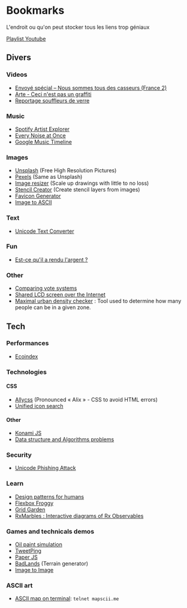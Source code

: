 # Bookmarks
L'endroit ou qu'on peut stocker tous les liens trop géniaux

[Playlist Youtube](https://www.youtube.com/playlist?list=PL31qeSoihovQiPsM1pfGeH3b0eyJodsb_)

## Divers
### Videos
* [Envoyé spécial – Nous sommes tous des casseurs (France 2)](https://www.youtube.com/watch?v=-VVzHq0peaE)
* [Arte - Ceci n'est pas un graffiti](http://creative.arte.tv/fr/graffiti)
* [Reportage souffleurs de verre](https://vimeo.com/160106895)

### Music
* [Spotify Artist Explorer](https://artistexplorer.spotify.com/)
* [Every Noise at Once](http://everynoise.com/engenremap.html)
* [Google Music Timeline](https://research.google.com/bigpicture/music/)

### Images
* [Unsplash](https://unsplash.com/) (Free High Resolution Pictures)
* [Pexels](https://www.pexels.com/) (Same as Unsplash)
* [Image resizer](http://waifu2x.booru.pics/) (Scale up drawings with little to no loss)
* [Stencil Creator](http://stencilcreator.org/#) (Create stencil layers from images)
* [Favicon Generator](http://realfavicongenerator.net/)
* [Image to ASCII](https://github.com/IonicaBizau/image-to-ascii)

### Text
* [Unicode Text Converter](http://qaz.wtf/u/convert.cgi?text=Tho+Cle+Val)

### Fun
* [Est-ce qu'il a rendu l'argent ?](https://www.estcequilarendulargent.fr/)

### Other
* [Comparing vote systems](http://ncase.me/ballot/)
* [Shared LCD screen over the Internet](http://slasho.me/)
* [Maximal urban density checker](https://www.mapchecking.com/) : Tool used to determine how many people can be in a given zone.

## Tech

### Performances
* [Ecoindex](http://www.ecoindex.fr/)

### Technologies
#### CSS
* [Allycss](http://ffoodd.github.io/a11y.css/index.html) (Pronounced « Alix » - CSS to avoid HTML errors)
* [Unified icon search](http://glyphsearch.com/)
#### Other
* [Konami JS](https://github.com/MauriceButler/konami-js)
* [Data structure and Algorithms problems](http://www.techiedelight.com/list-of-problems/)

### Security
* [Unicode Phishing Attack](https://thehackernews.com/2017/04/unicode-Punycode-phishing-attack.html)

### Learn
* [Design patterns for humans](https://github.com/kamranahmedse/design-patterns-for-humans)
* [Flexbox Froggy](http://flexboxfroggy.com/)
* [Grid Garden](http://cssgridgarden.com/)
* [RxMarbles : Interactive diagrams of Rx Observables](http://rxmarbles.com/)

### Games and technicals demos
* [Oil paint simulation](http://david.li/paint/)
* [TweetPing](https://tweetping.net/#/)
* [Paper JS](http://paperjs.org/examples/)
* [BadLands](https://wwwtyro.github.io/badlands/) (Terrain generator)
* [Image to Image](https://affinelayer.com/pixsrv/)

### ASCII art
* [ASCII map on terminal](mapscii.me): `telnet mapscii.me`
